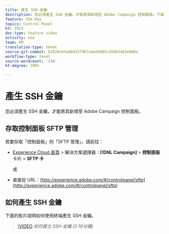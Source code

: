 ```yaml
---
title: 產生 SSH 金鑰
description: 您必須產生 SSH 金鑰，才能將其新增至 Adobe Campaign 控制面板。下面的影片說明如何使用終端產生 SSH 金鑰。
feature: SSH Key
topics: Control Panel
kt: 2923
doc-type: feature video
activity: use
team: PM
translation-type: tm+mt
source-git-commit: b2820c65a88d25f9b7a4ed5005cd5083463e000a
workflow-type: tm+mt
source-wordcount: '134'
ht-degree: 100%

---
```



# 產生 SSH 金鑰

您必須產生 SSH 金鑰，才能將其新增至 Adobe Campaign 控制面板。

## 存取控制面板 SFTP 管理

若要存取「控制面板」的「SFTP 管理」，請前往：

* [Experience Cloud 首頁](https://experience.adobe.com/#/home) > 解決方案選擇器：**[!DNL Campaign]** > **控制面板** 卡片 > **SFTP 卡**

   或
* 直接從 URL：[http://experience.adobe.com/#/controlpanel/sftp](http://experience.adobe.com/#/controlpanel/sftp)

## 如何產生 SSH 金鑰

下面的影片說明如何使用終端產生 SSH 金鑰。

>[!VIDEO](https://video.tv.adobe.com/v/27259?quality=12)
*如何建立 SSH 金鑰 (2:16分鐘)*